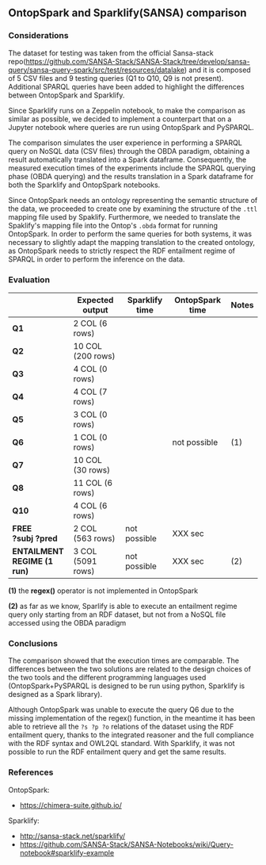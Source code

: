 ## OntopSpark and Sparklify(SANSA) comparison

### Considerations

The dataset for testing was taken from the official Sansa-stack repo(https://github.com/SANSA-Stack/SANSA-Stack/tree/develop/sansa-query/sansa-query-spark/src/test/resources/datalake) and it is composed of 5 CSV files and 9 testing queries (Q1 to Q10, Q9 is not present). Additional SPARQL queries have been added to highlight the differences between OntopSpark and Sparklify.

Since Sparklify runs on a Zeppelin notebook, to make the comparison as similar as possible, we decided to implement a counterpart that on a Jupyter notebook where queries are run using OntopSpark and PySPARQL.

The comparison simulates the user experience in performing a SPARQL query on NoSQL data (CSV files) through the OBDA paradigm, obtaining a result automatically translated into a Spark dataframe. Consequently, the measured execution times of the experiments include the SPARQL querying phase (OBDA querying) and the results translation in a Spark dataframe for both the  Sparklify and OntopSpark notebooks.

Since OntopSpark needs an ontology representing the semantic structure of the data, we proceeded to create one by examining the structure of the `.ttl` mapping file used by Spaklify. Furthermore, we needed to translate the Spaklify's mapping file into the Ontop's `.obda` format for running OntopSpark. In order to perform the same queries for both systems, it was necessary to slightly adapt the mapping translation to the created ontology, as OntopSpark needs to strictly respect the RDF entailment regime of SPARQL in order to perform the inference on the data.

### Evaluation

|  | Expected output | Sparklify time | OntopSpark time | Notes |
|--|---------------|------------------|-----------------|-------|
| __Q1__ | 2 COL (6 rows) |
| __Q2__ | 10 COL (200 rows) |
| __Q3__ | 4 COL (0 rows) |
| __Q4__ | 4 COL (7 rows) |
| __Q5__ | 3 COL (0 rows) |
| __Q6__ | 1 COL (0 rows) | | not possible | (1)|
| __Q7__ | 10 COL (30 rows) |
| __Q8__ | 11 COL (6 rows) |
| __Q10__ | 4 COL (6 rows) |
| __FREE<br> ?subj ?pred__ | 2 COL (563 rows) | not possible | XXX sec |  |
| __ENTAILMENT<br> REGIME (1 run)__ | 3 COL (5091 rows) | not possible | XXX sec | (2) |

__(1)__ the __regex()__ operator is not implemented in OntopSpark

__(2)__ as far as we know, Sparlify is able to execute an entailment regime query only starting from an RDF dataset, but not from a NoSQL file accessed using the OBDA paradigm


### Conclusions

The comparison showed that the execution times are comparable. The differences between the two solutions are related to the design choices of the two tools and the different programming languages used (OntopSpark+PySPARQL is designed to be run using python, Sparklify is designed as a Spark library).

Although OntopSpark was unable to execute the query Q6 due to the missing implementation of the regex() function, in the meantime it has been able to retrieve all the `?s ?p ?o` relations of the dataset using the RDF entailment query, thanks to the integrated reasoner and the full compliance with the RDF syntax and OWL2QL standard. With Sparklify, it was not possible to run the RDF entailment query and get the same results.

### References

OntopSpark:
  - <https://chimera-suite.github.io/>

Sparklify:
  - <http://sansa-stack.net/sparklify/>
  - <https://github.com/SANSA-Stack/SANSA-Notebooks/wiki/Query-notebook#sparklify-example>
